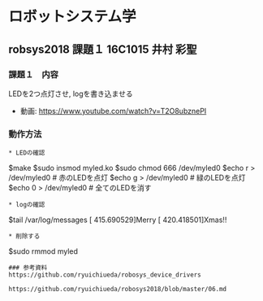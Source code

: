 
# ロボットシステム学
## robsys2018 課題１ 16C1015 井村 彩聖
### 課題１　内容
LEDを2つ点灯させ, logを書き込ませる

* 動画: https://www.youtube.com/watch?v=T2O8ubznePI

### 動作方法

```
* LEDの確認
```
$make 
$sudo insmod myled.ko
$sudo chmod 666 /dev/myled0
$echo r > /dev/myled0		# 赤のLEDを点灯
$echo g > /dev/myled0		# 緑のLEDを点灯
$echo 0 > /dev/myled0		# 全てのLEDを消す
```
* logの確認
```
$tail /var/log/messages
[  415.690529]Merry
[  420.418501]Xmas!!
```
* 削除する
```
$sudo rmmod myled
```
### 参考資料
https://github.com/ryuichiueda/robosys_device_drivers

https://github.com/ryuichiueda/robosys2018/blob/master/06.md

